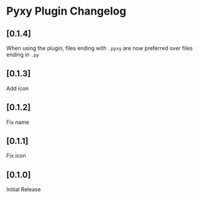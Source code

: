 <!-- Keep a Changelog guide -> https://keepachangelog.com -->
<!-- See https://github.com/JetBrains/gradle-changelog-plugin -->

# Pyxy Plugin Changelog

## [0.1.4]
When using the plugin, files ending with `.pyxy` are now preferred over files ending in `.py`

## [0.1.3]
Add icon

## [0.1.2]
Fix name

## [0.1.1]
Fix icon

## [0.1.0]
Initial Release
